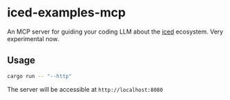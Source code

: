 # iced-examples-mcp

An MCP server for guiding your coding LLM about the [iced](https://iced.rs) ecosystem.
Very experimental now.

## Usage

```bash
cargo run -- "--http"
```

The server will be accessible at `http://localhost:8080`